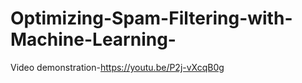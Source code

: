 # Optimizing-Spam-Filtering-with-Machine-Learning-
Video demonstration-https://youtu.be/P2j-vXcqB0g
